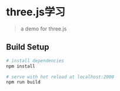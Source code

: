 # three.js学习

> a demo for three.js

## Build Setup

``` bash
# install dependencies
npm install

# serve with hot reload at localhost:2000
npm run build
```
